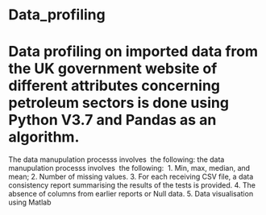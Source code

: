 # Data_profiling
# Data profiling on imported data from the UK government website of different attributes concerning petroleum sectors is done using Python V3.7 and Pandas as an algorithm. 
The data manupulation processs involves  the following: the data manupulation processs involves  the following: 
1. Min, max, median, and mean;
2. Number of missing values.
3. For each receiving CSV file, a data consistency report summarising the results of the tests is provided.
4. The absence of columns from earlier reports or Null data.
5. Data visualisation using Matlab 
